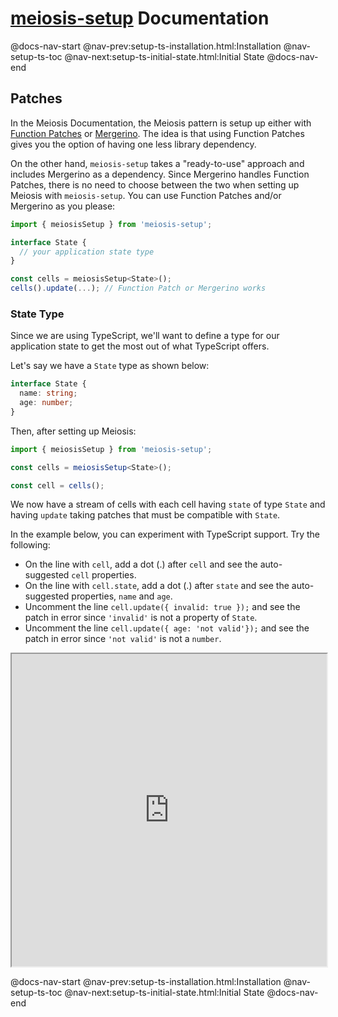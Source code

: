 # [meiosis-setup](https://meiosis.js.org/setup) Documentation

@docs-nav-start
@nav-prev:setup-ts-installation.html:Installation
@nav-setup-ts-toc
@nav-next:setup-ts-initial-state.html:Initial State
@docs-nav-end

## Patches

In the Meiosis Documentation, the Meiosis pattern is setup up either with
[Function Patches](https://meiosis.js.org/docs/04-meiosis-with-function-patches.html) or
[Mergerino](https://meiosis.js.org/docs/05-meiosis-with-mergerino.html). The idea is that using
Function Patches gives you the option of having one less library dependency.

On the other hand, `meiosis-setup` takes a "ready-to-use" approach and includes Mergerino as a
dependency. Since Mergerino handles Function Patches, there is no need to choose between the two
when setting up Meiosis with `meiosis-setup`. You can use Function Patches and/or Mergerino as you
please:

```js
import { meiosisSetup } from 'meiosis-setup';

interface State {
  // your application state type
}

const cells = meiosisSetup<State>();
cells().update(...); // Function Patch or Mergerino works
```

### State Type

Since we are using TypeScript, we'll want to define a type for our application state to get the most
out of what TypeScript offers.

Let's say we have a `State` type as shown below:

```ts
interface State {
  name: string;
  age: number;
}
```

Then, after setting up Meiosis:

```ts
import { meiosisSetup } from 'meiosis-setup';

const cells = meiosisSetup<State>();

const cell = cells();
```

We now have a stream of cells with each cell having `state` of type `State` and having `update`
taking patches that must be compatible with `State`.

In the example below, you can experiment with TypeScript support. Try the following:

- On the line with `cell`, add a dot (.) after `cell` and see the auto-suggested `cell` properties.
- On the line with `cell.state`, add a dot (.) after `state` and see the auto-suggested properties,
`name` and `age`.
- Uncomment the line `cell.update({ invalid: true });` and see the patch in error since `'invalid'`
  is not a property of `State`.
- Uncomment the line `cell.update({ age: 'not valid'});` and see the patch in error since
  `'not valid'` is not a `number`.

<iframe src="https://stackblitz.com/github/foxdonut/meiosis/tree/master/helpers/setup/examples?embed=1&terminalHeight=0&ctl=1&view=editor&file=src/ts/support/basic.ts" style="width:100%;height:500px"></iframe>

@docs-nav-start
@nav-prev:setup-ts-installation.html:Installation
@nav-setup-ts-toc
@nav-next:setup-ts-initial-state.html:Initial State
@docs-nav-end
